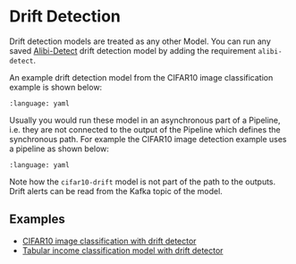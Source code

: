 # Drift Detection

Drift detection models are treated as any other Model. You can run any saved [Alibi-Detect](https://github.com/SeldonIO/alibi-detect) drift detection model by adding the requirement `alibi-detect`.

An example drift detection model from the CIFAR10 image classification example is shown below:

```{literalinclude} ../../../../samples/models/cifar10-drift-detect.yaml
:language: yaml
```

Usually you would run these model in an asynchronous part of a Pipeline, i.e. they are not connected to the output of the Pipeline which defines the synchronous path. For example the CIFAR10 image detection example uses a pipeline as shown below:

```{literalinclude} ../../../../samples/pipelines/cifar10.yaml
:language: yaml
```

Note how the `cifar10-drift` model is not part of the path to the outputs. Drift alerts can be read from the Kafka topic of the model.

## Examples

 * [CIFAR10 image classification with drift detector](../examples/cifar10.md)
 * [Tabular income classification model with drift detector](../examples/income.md)
